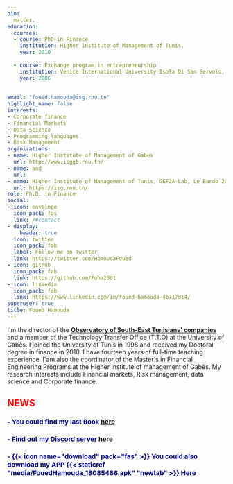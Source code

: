 ```yaml
---
bio: 
  matter.
education:
  courses:
  - course: PhD in Finance
    institution: Higher Institute of Management of Tunis. 
    year: 2010
    
  - course: Exchange program in entrepreneurship
    institution: Venice International University Isola Di San Servolo, Italy. 
    year: 2006
    
  
email: "foued.hamouda@isg.rnu.tn"
highlight_name: false
interests:
- Corporate finance
- Financial Markets   
- Data Science
- Programming languages
- Risk Management
organizations:
- name: Higher Institute of Management of Gabès
  url: http://www.isggb.rnu.tn/
- name: and
  url: 
- name: Higher Institute of Management of Tunis, GEF2A-Lab, Le Bardo 2000, Tunis, Tunisia
  url: https://isg.rnu.tn/
role: Ph.D. in Finance
social:
- icon: envelope
  icon_pack: fas
  link: /#contact
- display:
    header: true
  icon: twitter
  icon_pack: fab
  label: Follow me on Twitter
  link: https://twitter.com/HamoudaFoued
- icon: github
  icon_pack: fab
  link: https://github.com/Foha2001
- icon: linkedin
  icon_pack: fab
  link: https://www.linkedin.com/in/foued-hamouda-4b717814/
superuser: true
title: Foued Hamouda
---
```

<style type="text/css">

h1 { /* Header 2 */
    font-size: 15px;
    color: DarkBlue;
    font-weight: bold;
}

h2 { /* Header 2 */
    font-size: 20 px;
    color: RED;
    font-weight: bold;
}



</style>






I'm the director of the [**Observatory of South-East Tunisians' companies**](https://foha2001.github.io/observatoire/theme/index.html) and a member of the Technology Transfer Office (T.T.O) at the University of Gabès.
I joined the University of Tunis in 1998 and received my Doctoral degree in finance in 2010. I have fourteen years of full-time teaching experience. 
I'am also the coordinator of the Master's in Financial Engineering Programs at the Higher Institute of management of Gabès. My research interests include Financial markets, Risk management, data science and Corporate finance.

## NEWS

# - You could find my last Book [here](https://foha2001.github.io/markups-kindle/)
# - Find out my Discord server [here](https://discord.gg/dHjudZ2V) 
# -  {{< icon name="download" pack="fas" >}} You could also download my APP {{< staticref "media/FouedHamouda_18085486.apk" "newtab" >}} Here


